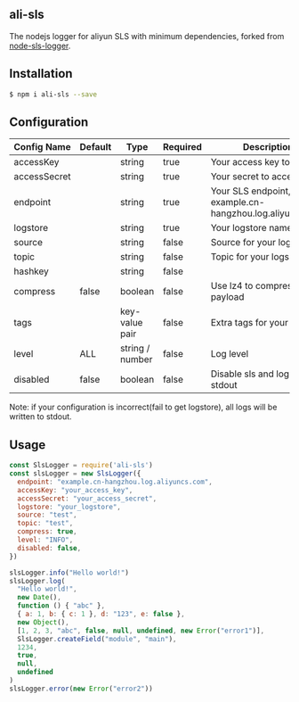 ## ali-sls

The nodejs logger for aliyun SLS with minimum dependencies, forked from [node-sls-logger](https://github.com/innopals/node-sls-logger).

## Installation

```sh
$ npm i ali-sls --save
```

## Configuration

| Config Name  | Default | Type            | Required | Description                                                  |
| ------------ | ------- | --------------- | -------- | ------------------------------------------------------------ |
| accessKey    |         | string          | true     | Your access key to SLS                                       |
| accessSecret |         | string          | true     | Your secret to access SLS                                    |
| endpoint     |         | string          | true     | Your SLS endpoint, e.g. example.cn-hangzhou.log.aliyuncs.com |
| logstore     |         | string          | true     | Your logstore name                                           |
| source       |         | string          | false    | Source for your logs                                         |
| topic        |         | string          | false    | Topic for your logs                                          |
| hashkey      |         | string          | false    |                                                              |
| compress     | false   | boolean         | false    | Use lz4 to compress log payload                              |
| tags         |         | key-value pair  | false    | Extra tags for your logs                                     |
| level        | ALL    | string / number | false    | Log level                                                    |
| disabled     | false   | boolean         | false    | Disable sls and log to stdout                                |

Note: if your configuration is incorrect(fail to get logstore), all logs will be written to stdout.

## Usage

```javascript
const SlsLogger = require('ali-sls')
const slsLogger = new SlsLogger({
  endpoint: "example.cn-hangzhou.log.aliyuncs.com",
  accessKey: "your_access_key",
  accessSecret: "your_access_secret",
  logstore: "your_logstore",
  source: "test",
  topic: "test",
  compress: true,
  level: "INFO",
  disabled: false,
})

slsLogger.info("Hello world!")
slsLogger.log(
  "Hello world!",
  new Date(),
  function () { "abc" },
  { a: 1, b: { c: 1 }, d: "123", e: false },
  new Object(),
  [1, 2, 3, "abc", false, null, undefined, new Error("error1")],
  SlsLogger.createField("module", "main"),
  1234,
  true,
  null,
  undefined
)
slsLogger.error(new Error("error2"))
```
